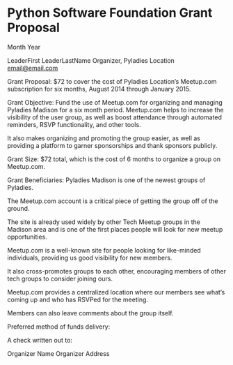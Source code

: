 # Python Software Foundation Grant Proposal


Month Year


LeaderFirst LeaderLastName Organizer, Pyladies Location email@email.com


Grant Proposal: $72 to cover the cost of Pyladies Location’s Meetup.com subscription for six months, August 2014 through January 2015.



Grant Objective: Fund the use of Meetup.com for organizing and managing Pyladies Madison for a six month period. Meetup.com helps to increase the visibility of the user group, as well as boost attendance through automated reminders, RSVP functionality, and other tools. 


It also makes organizing and promoting the group easier, as well as providing a platform to garner sponsorships and thank sponsors publicly.


Grant Size: $72 total, which is the cost of 6 months to organize a group on Meetup.com.


Grant Beneficiaries: Pyladies Madison is one of the newest groups of Pyladies. 


The Meetup.com account is a critical piece of getting the group off of the ground. 


The site is already used widely by other Tech Meetup groups in the Madison area and is one of the first places people will look for new meetup opportunities. 


Meetup.com is a well-known site for people looking for like-minded individuals, providing us good visibility for new members. 


It also cross-promotes groups to each other, encouraging members of other tech groups to consider joining ours.


Meetup.com provides a centralized location where our members see what’s coming up and who has RSVPed for the meeting. 


Members can also leave comments about the group itself.


Preferred method of funds delivery:


A check written out to:


Organizer Name Organizer Address

